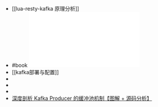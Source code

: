- [[lua-resty-kafka 原理分析]]
- #book ![Apache kafka实战.pdf](../assets/Apache_kafka实战_1650254135601_0.pdf)
- [[kafka部署与配置]]
-
-
-
- [深度剖析 Kafka Producer 的缓冲池机制【图解 + 源码分析】](https://mp.weixin.qq.com/s?__biz=MzU3MjQ1ODcwNQ==&mid=2247485704&idx=1&sn=8bef9aae50799b688d33e6597064d88a&scene=21#wechat_redirect)